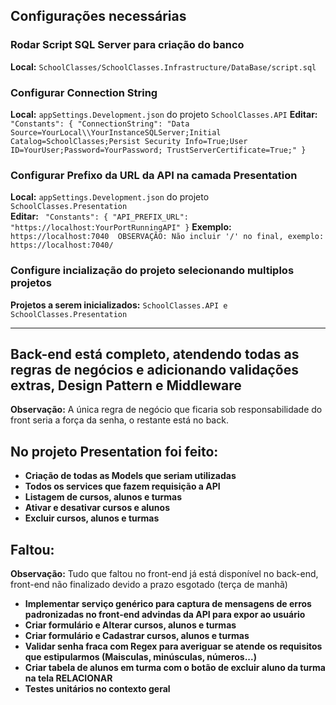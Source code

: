 ## **Configurações necessárias**

### **Rodar Script SQL Server para criação do banco**
**Local:** `SchoolClasses/SchoolClasses.Infrastructure/DataBase/script.sql`

### **Configurar Connection String**
**Local:** `appSettings.Development.json` do projeto `SchoolClasses.API`
**Editar:** `  "Constants": {
    "ConnectionString": "Data Source=YourLocal\\YourInstanceSQLServer;Initial Catalog=SchoolClasses;Persist Security Info=True;User ID=YourUser;Password=YourPassword; TrustServerCertificate=True;"
  }`

### **Configurar Prefixo da URL da API na camada Presentation**
**Local:** `appSettings.Development.json` do projeto `SchoolClasses.Presentation`  
**Editar:** `
  "Constants": {
    "API_PREFIX_URL": "https://localhost:YourPortRunningAPI"
  }`
**Exemplo:** `https://localhost:7040  OBSERVAÇÃO: Não incluir '/' no final, exemplo: https://localhost:7040/` 

### **Configure incialização do projeto selecionando multiplos projetos**
**Projetos a serem inicializados:** `SchoolClasses.API e SchoolClasses.Presentation`

---

## **Back-end está completo, atendendo todas as regras de negócios e adicionando validações extras, Design Pattern e Middleware**

**Observação:** A única regra de negócio que ficaria sob responsabilidade do front seria a força da senha, o restante está no back.

## **No projeto Presentation foi feito:**

- **Criação de todas as Models que seriam utilizadas**
- **Todos os services que fazem requisição a API**
- **Listagem de cursos, alunos e turmas**
- **Ativar e desativar cursos e alunos**
- **Excluir cursos, alunos e turmas**

## **Faltou:**

**Observação:** Tudo que faltou no front-end já está disponível no back-end, front-end não finalizado devido a prazo esgotado (terça de manhã)

- **Implementar serviço genérico para captura de mensagens de erros padronizadas no front-end advindas da API para expor ao usuário**
- **Criar formulário e Alterar cursos, alunos e turmas**
- **Criar formulário e Cadastrar cursos, alunos e turmas**
- **Validar senha fraca com Regex para averiguar se atende os requisitos que estipularmos (Maisculas, minúsculas, números...)**
- **Criar tabela de alunos em turma com o botão de excluir aluno da turma na tela RELACIONAR**
- **Testes unitários no contexto geral**

